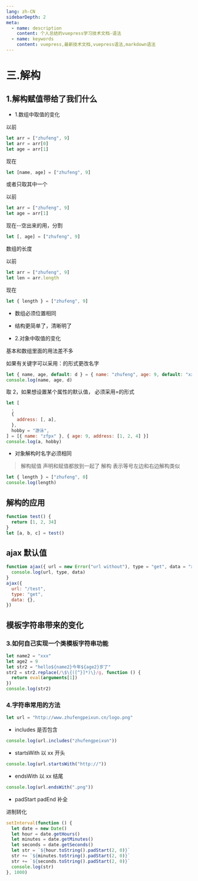 ```yaml
---
lang: zh-CN
sidebarDepth: 2
meta:
  - name: description
    content: 个人总结的vuepress学习技术文档-语法
  - name: keywords
    content: vuepress,最新技术文档,vuepress语法,markdown语法
---
```


# 三.解构

## 1.解构赋值带给了我们什么

- 1.数组中取值的变化

以前

```js
let arr = ["zhufeng", 9]
let arr = arr[0]
let age = arr[1]
```

现在

```js
let [name, age] = ["zhufeng", 9]
```

或者只取其中一个

以前

```js
let arr = ["zhufeng", 9]
let age = arr[1]
```

现在--空出来的用，分割

```js
let [, age] = ["zhufeng", 9]
```

数组的长度

以前

```js
let arr = ["zhufeng", 9]
let len = arr.length
```

现在

```js
let { length } = ["zhufeng", 9]
```

- 数组必须位置相同
- 结构更简单了，清晰明了

- 2.对象中取值的变化

基本和数组里面的用法差不多

如果有关键字可以采用：的形式更改名字

```js
let { name, age, default: d } = { name: "zhufeng", age: 9, default: "xxx" }
console.log(name, age, d)
```

取 2，如果想设置某个属性的默认值， 必须采用=的形式

```js
let [
  ,
  {
    address: [, a],
  },
  hobby = "游泳",
] = [{ name: "zfpx" }, { age: 9, address: [1, 2, 4] }]
console.log(a, hobby)
```

- 对象解构时名字必须相同

> 解构赋值 声明和赋值都放到一起了
> 解构 表示等号左边和右边解构类似

```js
let { length } = ["zhufeng", 0]
console.log(length)
```

## 解构的应用

```js
function test() {
  return [1, 2, 34]
}
let [a, b, c] = test()
```

## ajax 默认值

```js
function ajax({ url = new Error("url without"), type = "get", data = "xxx" }) {
  console.log(url, type, data)
}
ajax({
  url: "/test",
  type: "get",
  data: {},
})
```

## 模板字符串带来的变化

### 3.如何自己实现一个类模板字符串功能

```js
let name2 = "xxx"
let age2 = 9
let str2 = "hello${name2}今年${age2}岁了"
str2 = str2.replace(/\$\{([^}]*)\}/g, function () {
  return eval(arguments[1])
})
console.log(str2)
```

### 4.字符串常用的方法

```js
let url = "http://www.zhufengpeixun.cn/logo.png"
```

- includes 是否包含

```js
console.log(url.includes("zhufengpeixun"))
```

- startsWith 以 xx 开头

```js
console.log(url.startsWith("http://"))
```

- endsWith 以 xx 结尾

```js
console.log(url.endsWith(".png"))
```

- padStart padEnd 补全

进制转化

```js
setInterval(function () {
  let date = new Date()
  let hour = date.getHours()
  let minutes = date.getMinutes()
  let seconds = date.getSeconds()
  let str = `${hour.toString().padStart(2, 0)}`
  str += `${minutes.toString().padStart(2, 0)}`
  str += `${seconds.toString().padStart(2, 0)}`
  console.log(str)
}, 1000)
```
